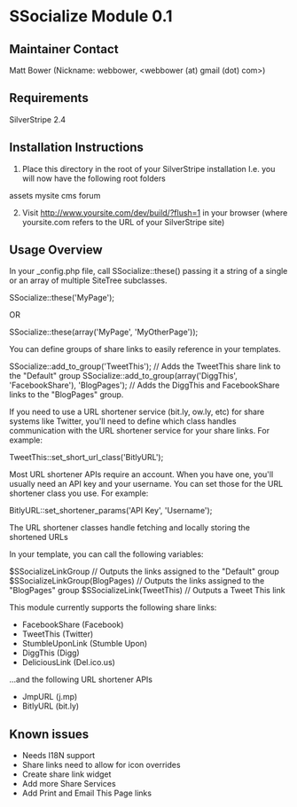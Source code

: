 # SSocialize Module 0.1

## Maintainer Contact

Matt Bower (Nickname: webbower, <webbower (at) gmail (dot) com>) 

## Requirements

SilverStripe 2.4

## Installation Instructions

1. Place this directory in the root of your SilverStripe installation
I.e. you will now have the following root folders

assets
mysite
cms
forum

2. Visit http://www.yoursite.com/dev/build/?flush=1 in your browser (where yoursite.com refers to the URL of your SilverStripe site)

## Usage Overview

In your _config.php file, call SSocialize::these() passing it a string of a single or an array of multiple SiteTree subclasses.

SSocialize::these('MyPage');

OR

SSocialize::these(array('MyPage', 'MyOtherPage'));

You can define groups of share links to easily reference in your templates.

SSocialize::add_to_group('TweetThis'); // Adds the TweetThis share link to the "Default" group
SSocialize::add_to_group(array('DiggThis', 'FacebookShare'), 'BlogPages'); // Adds the DiggThis and FacebookShare links to the "BlogPages" group.

If you need to use a URL shortener service (bit.ly, ow.ly, etc) for share systems like Twitter, you'll need to define which class handles communication with the URL shortener service for your share links. For example:

TweetThis::set_short_url_class('BitlyURL');

Most URL shortener APIs require an account. When you have one, you'll usually need an API key and your username. You can set those for the URL shortener class you use. For example:

BitlyURL::set_shortener_params('API Key', 'Username');

The URL shortener classes handle fetching and locally storing the shortened URLs

In your template, you can call the following variables:

$SSocializeLinkGroup // Outputs the links assigned to the "Default" group
$SSocializeLinkGroup(BlogPages) // Outputs the links assigned to the "BlogPages" group
$SSocializeLink(TweetThis) // Outputs a Tweet This link

This module currently supports the following share links:

- FacebookShare (Facebook)
- TweetThis (Twitter)
- StumbleUponLink (Stumble Upon)
- DiggThis (Digg)
- DeliciousLink (Del.ico.us)

...and the following URL shortener APIs

- JmpURL (j.mp)
- BitlyURL (bit.ly)

## Known issues

- Needs I18N support
- Share links need to allow for icon overrides
- Create share link widget
- Add more Share Services
- Add Print and Email This Page links